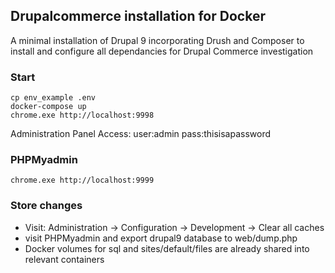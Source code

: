 ## Drupalcommerce installation for Docker

A minimal installation of Drupal 9 incorporating Drush and Composer to install and configure all dependancies for Drupal Commerce investigation

### Start
```
cp env_example .env
docker-compose up
chrome.exe http://localhost:9998
```
Administration Panel Access:
user:admin pass:thisisapassword 

### PHPMyadmin
```
chrome.exe http://localhost:9999
```

### Store changes

* Visit: Administration -> Configuration -> Development -> Clear all caches
* visit PHPMyadmin and export drupal9 database to web/dump.php
* Docker volumes for sql and sites/default/files are already shared into relevant containers
